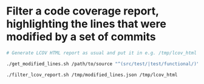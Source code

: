 Filter a code coverage report, highlighting the lines that were modified by a set of commits
============================================================================================

```bash
# Generate LCOV HTML report as usual and put it in e.g. /tmp/lcov_html

./get_modified_lines.sh /path/to/source "^(src/test/|test/functional/)" > /tmp/modified_lines.json

./filter_lcov_report.sh /tmp/modified_lines.json /tmp/lcov_html
```
